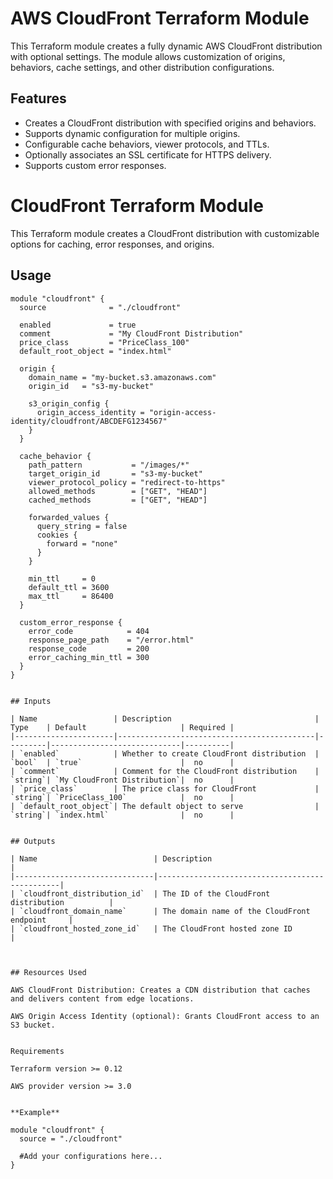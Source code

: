 # AWS CloudFront Terraform Module

This Terraform module creates a fully dynamic AWS CloudFront distribution with optional settings. The module allows customization of origins, behaviors, cache settings, and other distribution configurations.

## Features

- Creates a CloudFront distribution with specified origins and behaviors.
- Supports dynamic configuration for multiple origins.
- Configurable cache behaviors, viewer protocols, and TTLs.
- Optionally associates an SSL certificate for HTTPS delivery.
- Supports custom error responses.

# CloudFront Terraform Module

This Terraform module creates a CloudFront distribution with customizable options for caching, error responses, and origins.

## Usage

```hcl
module "cloudfront" {
  source              = "./cloudfront"
  
  enabled             = true
  comment             = "My CloudFront Distribution"
  price_class         = "PriceClass_100"
  default_root_object = "index.html"

  origin {
    domain_name = "my-bucket.s3.amazonaws.com"
    origin_id   = "s3-my-bucket"

    s3_origin_config {
      origin_access_identity = "origin-access-identity/cloudfront/ABCDEFG1234567"
    }
  }

  cache_behavior {
    path_pattern           = "/images/*"
    target_origin_id       = "s3-my-bucket"
    viewer_protocol_policy = "redirect-to-https"
    allowed_methods        = ["GET", "HEAD"]
    cached_methods         = ["GET", "HEAD"]

    forwarded_values {
      query_string = false
      cookies {
        forward = "none"
      }
    }

    min_ttl     = 0
    default_ttl = 3600
    max_ttl     = 86400
  }

  custom_error_response {
    error_code            = 404
    response_page_path    = "/error.html"
    response_code         = 200
    error_caching_min_ttl = 300
  }
}


## Inputs

| Name                 | Description                                | Type    | Default                     | Required |
|----------------------|--------------------------------------------|---------|-----------------------------|----------|
| `enabled`            | Whether to create CloudFront distribution  | `bool`  | `true`                      |  no      |
| `comment`            | Comment for the CloudFront distribution    | `string`| `My CloudFront Distribution`|  no      |
| `price_class`        | The price class for CloudFront             | `string`| `PriceClass_100`            |  no      |
| `default_root_object`| The default object to serve                | `string`| `index.html`                |  no      |


## Outputs

| Name                          | Description                                    |
|-------------------------------|------------------------------------------------|
| `cloudfront_distribution_id`  | The ID of the CloudFront distribution          |
| `cloudfront_domain_name`      | The domain name of the CloudFront endpoint     |
| `cloudfront_hosted_zone_id`   | The CloudFront hosted zone ID                  |



## Resources Used

AWS CloudFront Distribution: Creates a CDN distribution that caches and delivers content from edge locations.

AWS Origin Access Identity (optional): Grants CloudFront access to an S3 bucket.


Requirements

Terraform version >= 0.12

AWS provider version >= 3.0


**Example**

module "cloudfront" {
  source = "./cloudfront"

  #Add your configurations here...
}

